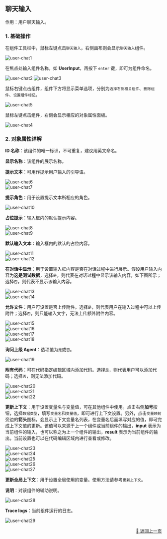 ## 聊天输入

作用：用户聊天输入。

### 1. 基础操作

在组件工具栏中，鼠标左键点击`聊天输入`，右侧画布则会显示`聊天输入`组件。
<p>
    <img src="../../../assets/user-chat1_component_cn.jpg" alt="user-chat1" />
</p>

在焦点处输入组件名称，如 **UserInput**，再按下 `enter` 键，即可为组件命名。
<p>
    <img src="../../../assets/user-chat2_component_cn.jpg" alt="user-chat2" />
    <img src="../../../assets/user-chat3_component_cn.jpg" alt="user-chat3" />
</p>

鼠标右键点击组件，组件下方将显示菜单选项，分别为`选择右侧相关组件`、`删除组件`、`设置组件标记`。
<p>
    <img src="../../../assets/user-chat5_component_cn.jpg" alt="user-chat5" />
</p>

鼠标左键点击组件，右侧会显示相应的对象属性面板。
<p>
    <img src="../../../assets/user-chat4_component_cn.jpg" alt="user-chat4" />
</p>

### 2. 对象属性详解

**ID 名称**：该组件的唯一标识，不可重复，建议用英文命名。

**显示名称**：该组件的展示名称。

**提示文本**：可用作提示用户输入的引导语。

<div><img src="../../../assets/user-chat6_component_cn.jpg" alt="user-chat6" /></div>
<div><img src="../../../assets/user-chat7_component_cn.jpg" alt="user-chat7" /></div>

**提示角色**：用于设置提示文本所相应的角色。
<div><img src="../../../assets/user-chat10_component_cn.jpg" alt="user-chat10" /></div>

**占位提示**：输入框内的默认提示内容。

<div><img src="../../../assets/user-chat8_component_cn.jpg" alt="user-chat8" /></div>
<div><img src="../../../assets/user-chat9_component_cn.jpg" alt="user-chat9" /></div>

**默认输入文本**：输入框内的默认的占位内容。

<div><img src="../../../assets/user-chat11_component_cn.jpg" alt="user-chat11" /></div>
<div><img src="../../../assets/user-chat12_component_cn.jpg" alt="user-chat12" /></div>

**在对话中显示**：用于设置输入框内容是否在对话过程中进行展示。假设用户输入内容为**这是测试数据**，选择`是`，则代表在对话过程中显示该输入内容，如下图所示；选择`否`，则代表不显示该输入内容。

<div><img src="../../../assets/user-chat13_component_cn.jpg" alt="user-chat13" /></div>
<div><img src="../../../assets/user-chat14_component_cn.jpg" alt="user-chat14" /></div>

**允许文件**：用户可设置是否上传附件。选择`是`，则代表用户在输入过程中可以上传附件；选择`否`，则只能输入文字，无法上传额外附件内容。

<div><img src="../../../assets/user-chat15_component_cn.jpg" alt="user-chat15" /></div>
<div><img src="../../../assets/user-chat16_component_cn.jpg" alt="user-chat16" /></div>
<div><img src="../../../assets/user-chat17_component_cn.jpg" alt="user-chat17" /></div>
<div><img src="../../../assets/user-chat18_component_cn.jpg" alt="user-chat18" /></div>

**询问上级 Agent**：选项值为`是`或`否`。

<div><img src="../../../assets/user-chat19_component_cn.jpg" alt="user-chat19" /></div>

**附有代码**：可在代码指定编辑区域内添加代码。选择`是`，则代表用户可以添加代码；选择`否`，则无法添加代码。

<div><img src="../../../assets/user-chat20_component_cn.jpg" alt="user-chat20" /></div>
<div><img src="../../../assets/user-chat21_component_cn.jpg" alt="user-chat21" /></div>
<div><img src="../../../assets/user-chat22_component_cn.jpg" alt="user-chat22" /></div>

**更新上下文**：用于设置变量名与变量值，可在其他组件中使用。点击右侧**加号**按钮，选择`数据类型`，填写`变量名`和`变量值`，即可进行上下文设置。另外，点击`变量映射`旁边的**箭头**图标，会显示上下文变量名列表，在变量名后面填写对应的值，即可完成上下文值的更新。该值可以来源于上一个组件或当前组件的输出，**input** 表示为当前组件的输入，也可以称之为上一个组件的输出，**result** 表示为当前组件的输出。当前设置也可以在代码编辑区域内进行查看或修改。

<div><img src="../../../assets/user-chat23_component_cn.jpg" alt="user-chat23" /></div>
<div><img src="../../../assets/user-chat24_component_cn.jpg" alt="user-chat24" /></div>
<div><img src="../../../assets/user-chat25_component_cn.jpg" alt="user-chat25" /></div>
<div><img src="../../../assets/user-chat26_component_cn.jpg" alt="user-chat26" /></div>
<div><img src="../../../assets/user-chat27_component_cn.jpg" alt="user-chat27" /></div>

**更新全局上下文**：用于设置全局使用的变量。使用方法请参考`更新上下文`。

**说明**：对该组件的辅助说明。

<div><img src="../../../assets/user-chat28_component_cn.jpg" alt="user-chat28" /></div>

**Trace logs**：当前组件运行的日志。

<div><img src="../../../assets/user-chat29_component_cn.jpg" alt="user-chat29" /></div>


<p align="right" >
  <a href="../../components/common/index-zh_CN.md">
    🔗 返回上一页
  </a>
</p>

